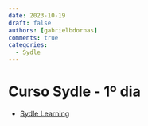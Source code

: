 ```yaml
---
date: 2023-10-19
draft: false
authors: [gabrielbdornas]
comments: true
categories:
  - Sydle
---
```


# Curso Sydle - 1º dia



<!-- more -->

- [Sydle Learning](https://learning.sydle.com/)
